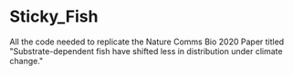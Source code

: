 # Sticky_Fish
All the code needed to replicate the Nature Comms Bio 2020 Paper titled "Substrate-dependent fish have shifted less in distribution under climate change."
